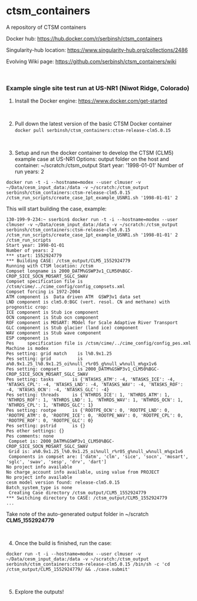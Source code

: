 # ctsm_containers

A repository of CTSM containers

Docker hub: https://hub.docker.com/r/serbinsh/ctsm_containers

Singularity-hub location: https://www.singularity-hub.org/collections/2486

Evolving Wiki page: https://github.com/serbinsh/ctsm_containers/wiki


<br>

### Example single site test run at US-NR1 (Niwot Ridge, Colorado)

1) Install the Docker engine: https://www.docker.com/get-started

<br>

2) Pull down the latest version of the basic CTSM Docker container <br>
```docker pull serbinsh/ctsm_containers:ctsm-release-clm5.0.15```

<br>

3) Setup and run the docker container to develop the CTSM (CLM5) example case at US-NR1
Options:
output folder on the host and container: ~/scratch:/ctsm_output
Start year: '1998-01-01'
Number of run years: 2

```
docker run -t -i --hostname=modex --user clmuser -v ~/Data/cesm_input_data:/data -v ~/scratch:/ctsm_output serbinsh/ctsm_containers:ctsm-release-clm5.0.15 /ctsm_run_scripts/create_case_1pt_example_USNR1.sh '1998-01-01' 2
```

This will start building the case, example:

```
130-199-9-234:~ sserbin$ docker run -t -i --hostname=modex --user clmuser -v ~/Data/cesm_input_data:/data -v ~/scratch:/ctsm_output serbinsh/ctsm_containers:ctsm-release-clm5.0.15 /ctsm_run_scripts/create_case_1pt_example_USNR1.sh '1998-01-01' 2
/ctsm_run_scripts
Start year: 1998-01-01
Number of years: 2
*** start: 1552924779
*** Building CASE: /ctsm_output/CLM5_1552924779
Running with CTSM location: /ctsm
Compset longname is 2000_DATM%GSWP3v1_CLM50%BGC-CROP_SICE_SOCN_MOSART_SGLC_SWAV
Compset specification file is /ctsm/cime/../cime_config/config_compsets.xml
Compset forcing is 1972-2004
ATM component is  Data driven ATM  GSWP3v1 data set
LND component is clm5.0:BGC (vert. resol. CN and methane) with prognostic crop:
ICE component is Stub ice component
OCN component is Stub ocn component
ROF component is MOSART: MOdel for Scale Adaptive River Transport
GLC component is Stub glacier (land ice) component
WAV component is Stub wave component
ESP component is
Pes     specification file is /ctsm/cime/../cime_config/config_pes.xml
Machine is modex
Pes setting: grid match    is l%0.9x1.25
Pes setting: grid          is a%0.9x1.25_l%0.9x1.25_oi%null_r%r05_g%null_w%null_m%gx1v6
Pes setting: compset       is 2000_DATM%GSWP3v1_CLM50%BGC-CROP_SICE_SOCN_MOSART_SGLC_SWAV
Pes setting: tasks       is {'NTASKS_ATM': -4, 'NTASKS_ICE': -4, 'NTASKS_CPL': -4, 'NTASKS_LND': -4, 'NTASKS_WAV': -4, 'NTASKS_ROF': -4, 'NTASKS_OCN': -4, 'NTASKS_GLC': -4}
Pes setting: threads     is {'NTHRDS_ICE': 1, 'NTHRDS_ATM': 1, 'NTHRDS_ROF': 1, 'NTHRDS_LND': 1, 'NTHRDS_WAV': 1, 'NTHRDS_OCN': 1, 'NTHRDS_CPL': 1, 'NTHRDS_GLC': 1}
Pes setting: rootpe      is {'ROOTPE_OCN': 0, 'ROOTPE_LND': 0, 'ROOTPE_ATM': 0, 'ROOTPE_ICE': 0, 'ROOTPE_WAV': 0, 'ROOTPE_CPL': 0, 'ROOTPE_ROF': 0, 'ROOTPE_GLC': 0}
Pes setting: pstrid      is {}
Pes other settings: {}
Pes comments: none
 Compset is: 2000_DATM%GSWP3v1_CLM50%BGC-CROP_SICE_SOCN_MOSART_SGLC_SWAV
 Grid is: a%0.9x1.25_l%0.9x1.25_oi%null_r%r05_g%null_w%null_m%gx1v6
 Components in compset are: ['datm', 'clm', 'sice', 'socn', 'mosart', 'sglc', 'swav', 'sesp', 'drv', 'dart']
No project info available
No charge_account info available, using value from PROJECT
No project info available
cesm model version found: release-clm5.0.15
Batch_system_type is none
 Creating Case directory /ctsm_output/CLM5_1552924779
*** Switching directory to CASE: /ctsm_output/CLM5_1552924779
...
```

Take note of the auto-generated output folder in ~/scratch **CLM5_1552924779**

<br>

4) Once the build is finished, run the case:

```
docker run -t -i --hostname=modex --user clmuser -v ~/Data/cesm_input_data:/data -v ~/scratch:/ctsm_output serbinsh/ctsm_containers:ctsm-release-clm5.0.15 /bin/sh -c 'cd /ctsm_output/CLM5_1552924779/ && ./case.submit'
```

<br>

5) Explore the outputs!
